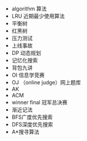 * algorithm 算法
* LRU 近期最少使用算法
* 平衡树
* 红黑树
* 压力测试
* 上线事故
* DP 动态规划
* 记忆化搜索
* 背包九讲
* OI 信息学竞赛
* OJ （online judge）网上题库
* AK
* ACM
* winner final 冠军总决赛
* 渐近记法
* BFS广度优先搜索
* DFS深度优先搜索
* A*搜寻算法